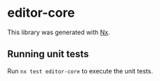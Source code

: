 # editor-core

This library was generated with [Nx](https://nx.dev).

## Running unit tests

Run `nx test editor-core` to execute the unit tests.
